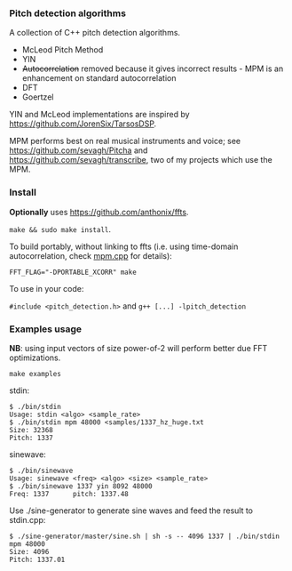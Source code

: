 ### Pitch detection algorithms

A collection of C++ pitch detection algorithms.

* McLeod Pitch Method
* YIN
* ~~Autocorrelation~~ removed because it gives incorrect results - MPM is an enhancement on standard autocorrelation
* DFT
* Goertzel

YIN and McLeod implementations are inspired by https://github.com/JorenSix/TarsosDSP.

MPM performs best on real musical instruments and voice; see https://github.com/sevagh/Pitcha and https://github.com/sevagh/transcribe, two of my projects which use the MPM.

### Install

**Optionally** uses https://github.com/anthonix/ffts.

`make && sudo make install`.

To build portably, without linking to ffts (i.e. using time-domain autocorrelation, check [mpm.cpp](./src/mpm.cpp) for details):

`FFT_FLAG="-DPORTABLE_XCORR" make`

To use in your code:

`#include <pitch_detection.h>` and `g++ [...] -lpitch_detection`

### Examples usage

**NB**: using input vectors of size power-of-2 will perform better due FFT optimizations.

`make examples`

stdin:

```
$ ./bin/stdin
Usage: stdin <algo> <sample_rate>
$ ./bin/stdin mpm 48000 <samples/1337_hz_huge.txt
Size: 32368
Pitch: 1337
```

sinewave:

```
$ ./bin/sinewave
Usage: sinewave <freq> <algo> <size> <sample_rate>
$ ./bin/sinewave 1337 yin 8092 48000
Freq: 1337      pitch: 1337.48
```

Use ./sine-generator to generate sine waves and feed the result to stdin.cpp:

```
$ ./sine-generator/master/sine.sh | sh -s -- 4096 1337 | ./bin/stdin mpm 48000
Size: 4096
Pitch: 1337.01
```
